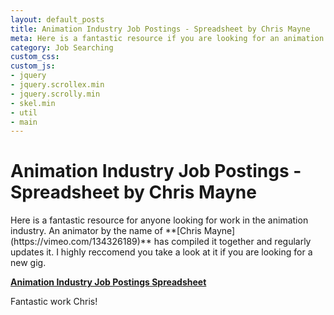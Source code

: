 ```yaml
---
layout: default_posts
title: Animation Industry Job Postings - Spreadsheet by Chris Mayne
meta: Here is a fantastic resource if you are looking for an animation industry job. Spreadsheet complements of Chris Mayne.
category: Job Searching
custom_css:
custom_js:
- jquery
- jquery.scrollex.min
- jquery.scrolly.min
- skel.min
- util
- main
---
```


<h1 class="major">Animation Industry Job Postings - Spreadsheet by Chris Mayne</h1>
Here is a fantastic resource for anyone looking for work in the animation industry. An animator by the name of **[Chris Mayne](https://vimeo.com/134326189)** 
has compiled it together and regularly updates it. I highly reccomend you take a look at it if you are looking for a new gig. 

**[Animation Industry Job Postings Spreadsheet](https://docs.google.com/spreadsheets/d/1eR2oAXOuflr8CZeGoz3JTrsgNj3KuefbdXJOmNtjEVM/edit#gid=0)**

Fantastic work Chris!



